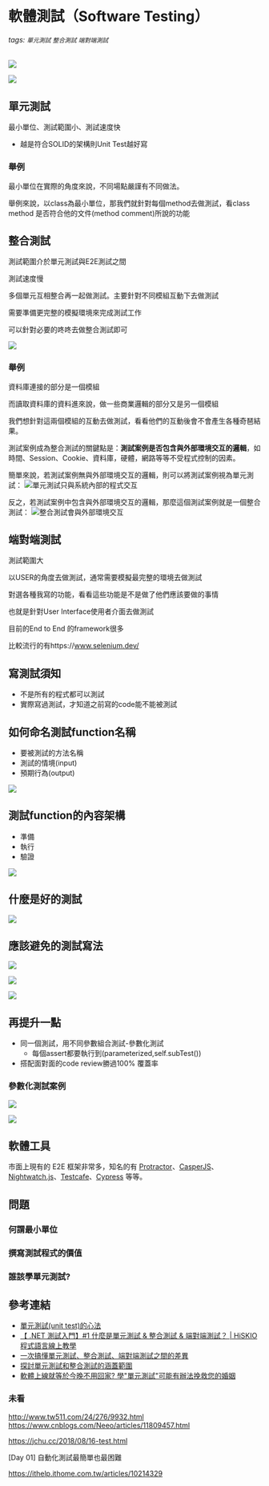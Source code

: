 # 軟體測試（Software Testing）
###### tags: `單元測試` `整合測試` `端對端測試`

![](https://i.imgur.com/PMB1jqi.png)

![](https://i.imgur.com/BJ6f941.png)


## 單元測試
最小單位、測試範圍小、測試速度快
- 越是符合SOLID的架構則Unit Test越好寫



### 舉例

最小單位在實際的角度來說，不同場點嚴謹有不同做法。

舉例來說，以class為最小單位，那我們就針對每個method去做測試，看class method 是否符合他的文件(method comment)所說的功能



## 整合測試
測試範圍介於單元測試與E2E測試之間

測試速度慢

多個單元互相整合再一起做測試。主要針對不同模組互動下去做測試

需要準備更完整的模擬環境來完成測試工作

可以針對必要的咚咚去做整合測試即可

![](https://i.imgur.com/sYNrj7s.png)

### 舉例

資料庫連接的部分是一個模組

而讀取資料庫的資料進來說，做一些商業邏輯的部分又是另一個模組

我們想針對這兩個模組的互動去做測試，看看他們的互動後會不會產生各種奇琶結果。



測試案例成為整合測試的關鍵點是：**測試案例是否包含與外部環境交互的邏輯**，如時間、Session、Cookie、資料庫，硬體，網路等等不受程式控制的因素。

簡單來說，若測試案例無與外部環境交互的邏輯，則可以將測試案例視為單元測試：
![單元測試只與系統內部的程式交互](https://i.imgur.com/Ykr3j6R.png)

反之，若測試案例中包含與外部環境交互的邏輯，那麼這個測試案例就是一個整合測試：
![整合測試會與外部環境交互](https://i.imgur.com/oP4wsp4.png)



## 端對端測試

測試範圍大

以USER的角度去做測試，通常需要模擬最完整的環境去做測試

對選各種我寫的功能，看看這些功能是不是做了他們應該要做的事情

也就是針對User Interface使用者介面去做測試



目前的End to End 的framework很多

比較流行的有https://www.selenium.dev/



## 寫測試須知
- 不是所有的程式都可以測試
- 實際寫過測試，才知道之前寫的code能不能被測試


## 如何命名測試function名稱
- 要被測試的方法名稱
- 測試的情境(input)
- 預期行為(output)

![](https://i.imgur.com/ywokryS.png)




## 測試function的內容架構
- 準備
- 執行
- 驗證

![](https://i.imgur.com/OpE9DBL.png)

## 什麼是好的測試
![](https://i.imgur.com/obzWkZw.png)



## 應該避免的測試寫法
![](https://i.imgur.com/5cODxhM.png)

![](https://i.imgur.com/zeJ10rJ.png)

![](https://i.imgur.com/4fBUyLp.png)



## 再提升一點
- 同一個測試，用不同參數組合測試-參數化測試
    - 每個assert都要執行到(parameterized,self.subTest())
- 搭配面對面的code review勝過100% 覆蓋率

### 參數化測試案例
![](https://i.imgur.com/po2rKf9.png)


![](https://i.imgur.com/Z6bHOLe.png)



## 軟體工具



市面上現有的 E2E 框架非常多，知名的有 [Protractor](http://www.protractortest.org/)、[CasperJS](http://casperjs.org/)、[Nightwatch.js](http://nightwatchjs.org/)、[Testcafe](https://devexpress.github.io/testcafe/)、[Cypress](https://www.cypress.io/) 等等。



## 問題

### 何謂最小單位
### 撰寫測試程式的價值
### 誰該學單元測試?



## 參考連結

- [單元測試(unit test)的心法](https://www.youtube.com/watch?v=QoR8xBcxuQs)
- [【 .NET 測試入門】#1 什麼是單元測試 & 整合測試 & 端對端測試？ | HiSKIO 程式語言線上教學](https://www.youtube.com/watch?v=0bLBv5KL7aE)
- [一次搞懂單元測試、整合測試、端對端測試之間的差異](https://blog.miniasp.com/post/2019/02/18/Unit-testing-Integration-testing-e2e-testing)
- [探討單元測試和整合測試的涵蓋範圍](https://wadehuanglearning.blogspot.com/2020/01/blog-post.html)
- [軟體上線就等於今晚不用回家? 學"單元測試"可能有辦法挽救您的婚姻](https://progressbar.tw/posts/11)



### 未看

http://www.tw511.com/24/276/9932.html
https://www.cnblogs.com/Neeo/articles/11809457.html

https://jchu.cc/2018/08/16-test.html



[Day 01] 自動化測試最簡單也最困難

https://ithelp.ithome.com.tw/articles/10214329
